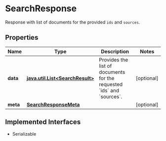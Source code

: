 

# SearchResponse

Response with list of documents for the provided `ids` and `sources`. 

## Properties

Name | Type | Description | Notes
------------ | ------------- | ------------- | -------------
**data** | [**java.util.List&lt;SearchResult&gt;**](SearchResult.md) | Provides the list of documents for the requested &#x60;ids&#x60; and &#x60;sources&#x60;.  |  [optional]
**meta** | [**SearchResponseMeta**](SearchResponseMeta.md) |  |  [optional]


## Implemented Interfaces

* Serializable


